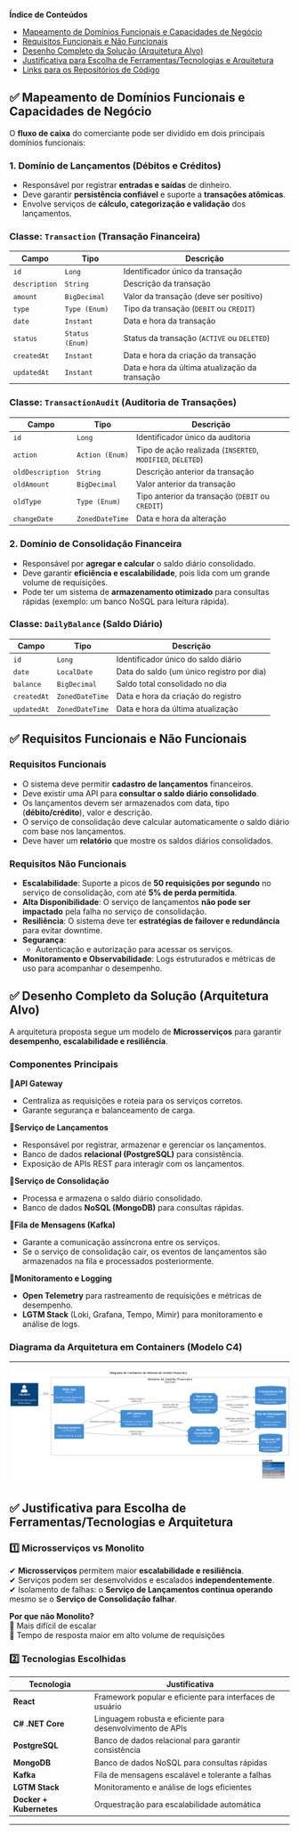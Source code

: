 **Índice de Conteúdos**

* [Mapeamento de Domínios Funcionais e Capacidades de Negócio](#mapeamento-de-domínios-funcionais-e-capacidades-de-negócio)
* [Requisitos Funcionais e Não Funcionais](#requisitos-funcionais-e-não-funcionais)
* [Desenho Completo da Solução (Arquitetura Alvo)](#desenho-completo-da-solução-arquitetura-alvo)
* [Justificativa para Escolha de Ferramentas/Tecnologias e Arquitetura](#justificativa-para-escolha-de-ferramentas-tecnologias-e-arquitetura)
* [Links para os Repositórios de Código](#links-para-os-repositórios-de-código)

## ✅ **Mapeamento de Domínios Funcionais e Capacidades de Negócio**  

O **fluxo de caixa** do comerciante pode ser dividido em dois principais domínios funcionais:  

### **1. Domínio de Lançamentos (Débitos e Créditos)**  
- Responsável por registrar **entradas e saídas** de dinheiro.  
- Deve garantir **persistência confiável** e suporte a **transações atômicas**.  
- Envolve serviços de **cálculo, categorização e validação** dos lançamentos.

### **Classe: `Transaction` (Transação Financeira)**

| **Campo**      | **Tipo**        | **Descrição**                                  |
|----------------|-----------------|------------------------------------------------|
| `id`           | `Long`          | Identificador único da transação               |
| `description`  | `String`        | Descrição da transação                         |
| `amount`       | `BigDecimal`    | Valor da transação (deve ser positivo)         |
| `type`         | `Type (Enum)`   | Tipo da transação (`DEBIT` ou `CREDIT`)        |
| `date`         | `Instant`       | Data e hora da transação                       |
| `status`       | `Status (Enum)` | Status da transação (`ACTIVE` ou `DELETED`)    |
| `createdAt`    | `Instant`       | Data e hora da criação da transação            |
| `updatedAt`    | `Instant`       | Data e hora da última atualização da transação |

### **Classe: `TransactionAudit` (Auditoria de Transações)**

| **Campo**         | **Tipo**        | **Descrição**                                              |
|-------------------|-----------------|------------------------------------------------------------|
| `id`              | `Long`          | Identificador único da auditoria                           |
| `action`          | `Action (Enum)` | Tipo de ação realizada (`INSERTED`, `MODIFIED`, `DELETED`) |
| `oldDescription`  | `String`        | Descrição anterior da transação                            |
| `oldAmount`       | `BigDecimal`    | Valor anterior da transação                                |
| `oldType`         | `Type (Enum)`   | Tipo anterior da transação (`DEBIT` ou `CREDIT`)           |
| `changeDate`      | `ZonedDateTime` | Data e hora da alteração   



### **2. Domínio de Consolidação Financeira**  
- Responsável por **agregar e calcular** o saldo diário consolidado.  
- Deve garantir **eficiência e escalabilidade**, pois lida com um grande volume de requisições.  
- Pode ter um sistema de **armazenamento otimizado** para consultas rápidas (exemplo: um banco NoSQL para leitura rápida).  

### **Classe: `DailyBalance` (Saldo Diário)**  

| **Campo**      | **Tipo**        | **Descrição**                             |
|----------------|-----------------|-------------------------------------------|
| `id`           | `Long`          | Identificador único do saldo diário       |
| `date`         | `LocalDate`     | Data do saldo (um único registro por dia) |
| `balance`      | `BigDecimal`    | Saldo total consolidado no dia            |
| `createdAt`    | `ZonedDateTime` | Data e hora da criação do registro        |
| `updatedAt`    | `ZonedDateTime` | Data e hora da última atualização         |

## ✅ **Requisitos Funcionais e Não Funcionais**  

### **Requisitos Funcionais**  
- O sistema deve permitir **cadastro de lançamentos** financeiros.
- Deve existir uma API para **consultar o saldo diário consolidado**.
- Os lançamentos devem ser armazenados com data, tipo (**débito/crédito**), valor e descrição.
- O serviço de consolidação deve calcular automaticamente o saldo diário com base nos lançamentos.
- Deve haver um **relatório** que mostre os saldos diários consolidados.

### **Requisitos Não Funcionais**  
- **Escalabilidade**: Suporte a picos de **50 requisições por segundo** no serviço de consolidação, com até **5% de perda permitida**.
- **Alta Disponibilidade**: O serviço de lançamentos **não pode ser impactado** pela falha no serviço de consolidação.
- **Resiliência**: O sistema deve ter **estratégias de failover e redundância** para evitar downtime.
- **Segurança**:  
  - Autenticação e autorização para acessar os serviços.  
- **Monitoramento e Observabilidade**: Logs estruturados e métricas de uso para acompanhar o desempenho.

## ✅ **Desenho Completo da Solução (Arquitetura Alvo)**  

A arquitetura proposta segue um modelo de **Microsserviços** para garantir **desempenho, escalabilidade e resiliência**.  

### **Componentes Principais**  
🔸**API Gateway**  
- Centraliza as requisições e roteia para os serviços corretos.  
- Garante segurança e balanceamento de carga.  

🔸**Serviço de Lançamentos**  
- Responsável por registrar, armazenar e gerenciar os lançamentos.  
- Banco de dados **relacional (PostgreSQL)** para consistência.  
- Exposição de APIs REST para interagir com os lançamentos.  

🔸**Serviço de Consolidação**  
- Processa e armazena o saldo diário consolidado.  
- Banco de dados **NoSQL (MongoDB)** para consultas rápidas.  

🔸**Fila de Mensagens (Kafka)**  
- Garante a comunicação assíncrona entre os serviços.
- Se o serviço de consolidação cair, os eventos de lançamentos são armazenados na fila e processados posteriormente.  

🔸**Monitoramento e Logging**  
- **Open Telemetry** para rastreamento de requisições e métricas de desempenho.
- **LGTM Stack** (Loki, Grafana, Tempo, Mimir) para monitoramento e análise de logs.

### **Diagrama da Arquitetura em Containers (Modelo C4)**
---

![Container Diagram](docs/diagrams/02-ContainerDiagram.png)

## ✅ **Justificativa para Escolha de Ferramentas/Tecnologias e Arquitetura**  

### **1️⃣ Microsserviços vs Monolito**  
✔ **Microsserviços** permitem maior **escalabilidade e resiliência**.  
✔ Serviços podem ser desenvolvidos e escalados **independentemente**.  
✔ Isolamento de falhas: o **Serviço de Lançamentos continua operando** mesmo se o **Serviço de Consolidação falhar**.  

**Por que não Monolito?**  
🚫 Mais difícil de escalar  
🚫 Tempo de resposta maior em alto volume de requisições  

### **2️⃣ Tecnologias Escolhidas**  

| Tecnologia              | Justificativa                                              |
|-------------------------|------------------------------------------------------------|
| **React**               | Framework popular e eficiente para interfaces de usuário   |
| **C# .NET Core**        | Linguagem robusta e eficiente para desenvolvimento de APIs |
| **PostgreSQL**          | Banco de dados relacional para garantir consistência       |
| **MongoDB**             | Banco de dados NoSQL para consultas rápidas                |
| **Kafka**               | Fila de mensagens escalável e tolerante a falhas           |
| **LGTM Stack**          | Monitoramento e análise de logs eficientes                 |
| **Docker + Kubernetes** | Orquestração para escalabilidade automática                |

---
